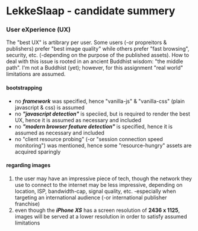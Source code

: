 # LekkeSlaap - candidate summery

### User eXperience (UX)
The "best UX" is artibrary per user. Some users (-or propreitors & publishers) prefer "best image quality" while others prefer "fast browsing", security, etc. (-depending on the purpose of the published assets).
How to deal with this issue is rooted in an ancient Buddhist wisdom: "the middle path". I'm not a Buddhist (yet); however, for this assignment "real world" limitations are assumed.

#### bootstrapping
- no ***framework*** was specified, hence "vanilla-js" & "vanilla-css" (plain javascript & css) is assumed
- no ***"javascript detection"*** is speciied, but is required to render the best UX, hence it is assumed as necessary and included
- no ***"modern browser feature detection"*** is specified, hence it is assumed as necessary and included
- no "client resource probing" (-or "session connection speed monitoring") was mentioned, hence some "resource-hungry" assets are acquired sparingly

#### regarding images 
1. the user may have an impressive piece of tech, though the network they use to connect to the internet may be less impressive, depending on location, ISP, bandwidth-cap, signal quality, etc. -especially when targeting an international audience (-or international publisher franchise)
2. even though the ***iPhone XS*** has a screen resolution of **2436 x 1125**, images will be served at a lower resolution in order to satisfy assumed limitations
